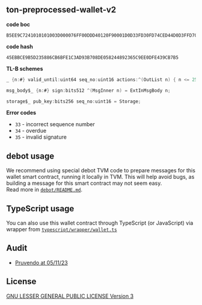 ## ton-preprocessed-wallet-v2

**code boc**

```text
B5EE9C7241010101003D000076FF00DDD40120F90001D0D33FD30FD74CED44D0D3FFD70B0F20A4830FA90822C8CBFFCB0FC9ED5444301046BAF2A1F823BEF2A2F910F2A3F800ED552E766412
```

**code hash**

```text
45EBBCE9B5D235886CB6BFE1C3AD93B708DE058244892365C9EE0DFE439CB7B5
```

**TL-B schemes**

```c#
_ {n:#} valid_until:uint64 seq_no:uint16 actions:^(OutList n) { n <= 255 } = MsgInner n;

msg_body$_ {n:#} sign:bits512 ^(MsgInner n) = ExtInMsgBody n;

storage$_ pub_key:bits256 seq_no:uint16 = Storage;
```

**Error codes**

-   `33` - incorrect sequence number
-   `34` - overdue
-   `35` - invalid signature

## debot usage

We recommend using special debot TVM code to prepare messages for
this wallet smart contract, running it locally in TVM. This will help avoid bugs, as building a message for this smart contract may not seem easy. <br> Read more in [`debot/README.md`](./debot/README.md).

## TypeScript usage

You can also use this wallet contract through TypeScript (or JavaScript) via wrapper from [`typescript/wrapper/wallet.ts`](./typescript/wrapper/wallet.ts)

## Audit

- [Pruvendo at 05/11/23](./audit/Pruvendo-230511.md)

## License

[GNU LESSER GENERAL PUBLIC LICENSE Version 3](./LICENSE.LGPL)
